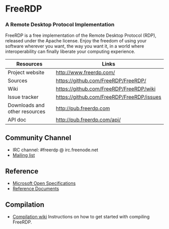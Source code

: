 FreeRDP
=======
### A Remote Desktop Protocol Implementation

FreeRDP is a free implementation of the Remote Desktop Protocol (RDP), released under the Apache license.
Enjoy the freedom of using your software wherever you want, the way you want it, in a world where
interoperability can finally liberate your computing experience.

|           Resources           |                   Links                    |
|-------------------------------|--------------------------------------------|
| Project website               |  http://www.freerdp.com/                   |
| Sources                       |  https://github.com/FreeRDP/FreeRDP/       |
| Wiki                          |  https://github.com/FreeRDP/FreeRDP/wiki   |
| Issue tracker                 |  https://github.com/FreeRDP/FreeRDP/issues |
| Downloads and other resources |  http://pub.freerdp.com                    |
| API doc                       |  http://pub.freerdp.com/api/               |

Community Channel
-----------
* IRC channel: #freerdp @ irc.freenode.net
* [Mailing list](https://lists.sourceforge.net/lists/listinfo/freerdp-devel)
 
Reference
-----------
* [Microsoft Open Specifications](http://www.microsoft.com/openspecifications/)
* [Reference Documents](https://github.com/FreeRDP/FreeRDP/wiki/Reference-Documentation)

Compilation
-----------
* [Compilation wiki]( https://github.com/FreeRDP/FreeRDP/wiki/Compilation) Instructions on how to get started with compiling FreeRDP.

